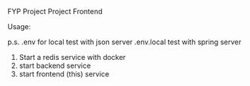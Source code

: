 FYP Project
Project Frontend

Usage:

p.s. 
.env for local test with json server
.env.local test with spring server

1. Start a redis service with docker
2. start backend service
3. start frontend (this) service
